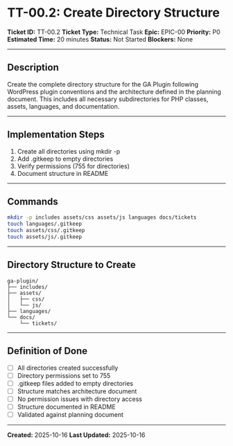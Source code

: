 # TT-00.2: Create Directory Structure

**Ticket ID:** TT-00.2
**Ticket Type:** Technical Task
**Epic:** EPIC-00
**Priority:** P0
**Estimated Time:** 20 minutes
**Status:** Not Started
**Blockers:** None

---

## Description

Create the complete directory structure for the GA Plugin following WordPress plugin conventions and the architecture defined in the planning document. This includes all necessary subdirectories for PHP classes, assets, languages, and documentation.

---

## Implementation Steps

1. Create all directories using mkdir -p
2. Add .gitkeep to empty directories
3. Verify permissions (755 for directories)
4. Document structure in README

---

## Commands

```bash
mkdir -p includes assets/css assets/js languages docs/tickets
touch languages/.gitkeep
touch assets/css/.gitkeep
touch assets/js/.gitkeep
```

---

## Directory Structure to Create

```
ga-plugin/
├── includes/
├── assets/
│   ├── css/
│   └── js/
├── languages/
└── docs/
    └── tickets/
```

---

## Definition of Done

- [ ] All directories created successfully
- [ ] Directory permissions set to 755
- [ ] .gitkeep files added to empty directories
- [ ] Structure matches architecture document
- [ ] No permission issues with directory access
- [ ] Structure documented in README
- [ ] Validated against planning document

---

**Created:** 2025-10-16
**Last Updated:** 2025-10-16
